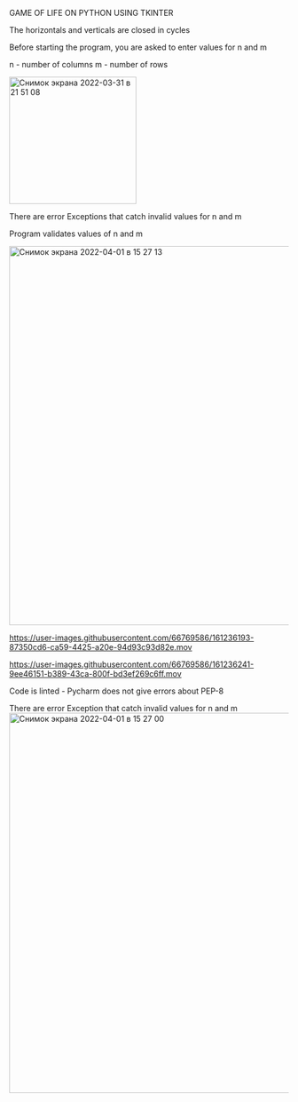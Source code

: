 GAME OF LIFE ON PYTHON USING TKINTER

The horizontals and verticals are closed in cycles

Before starting the program, you are asked to enter values for n and m

n - number of columns
m - number of rows

<img width="229" alt="Снимок экрана 2022-03-31 в 21 51 08" src="https://user-images.githubusercontent.com/66769586/161235874-11a71212-54b0-452b-ab91-0dbaab32f68d.png">

There are error Exceptions that catch invalid values for n and m

Program validates values of n and m

<img width="683" alt="Снимок экрана 2022-04-01 в 15 27 13" src="https://user-images.githubusercontent.com/66769586/161236120-29a0f7d0-ed76-4c09-bd64-1283fcd64b65.png">

https://user-images.githubusercontent.com/66769586/161236193-87350cd6-ca59-4425-a20e-94d93c93d82e.mov

https://user-images.githubusercontent.com/66769586/161236241-9ee46151-b389-43ca-800f-bd3ef269c6ff.mov


Code is linted - Pycharm does not give errors about PEP-8

There are error Exception that catch invalid values for n and m<img width="685" alt="Снимок экрана 2022-04-01 в 15 27 00" src="https://user-images.githubusercontent.com/66769586/161236049-e2167562-8bee-481c-ad33-97611a6c11bd.png">
